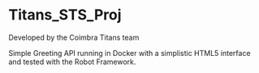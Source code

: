 # Titans_STS_Proj
Developed by the Coimbra Titans team

Simple Greeting API running in Docker with a simplistic HTML5 interface and tested with the Robot Framework.
